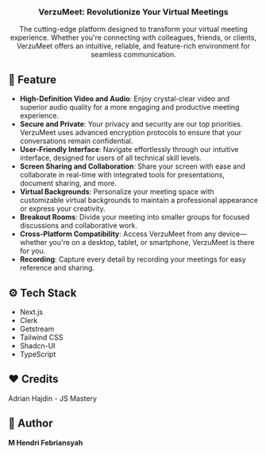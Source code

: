 <div align="center">
    <h3 align="center">VerzuMeet: Revolutionize Your Virtual Meetings</h3>
   <div align="center">
    The cutting-edge platform designed to transform your virtual meeting experience. Whether you're connecting with colleagues, friends, or clients, VerzuMeet offers an intuitive, reliable, and feature-rich environment for seamless communication.
    </div>
</div>

## 🚀 Feature

- **High-Definition Video and Audio**: Enjoy crystal-clear video and superior audio quality for a more engaging and productive meeting experience.
- **Secure and Private**: Your privacy and security are our top priorities. VerzuMeet uses advanced encryption protocols to ensure that your conversations remain confidential.
- **User-Friendly Interface**: Navigate effortlessly through our intuitive interface, designed for users of all technical skill levels.
- **Screen Sharing and Collaboration**: Share your screen with ease and collaborate in real-time with integrated tools for presentations, document sharing, and more.
- **Virtual Backgrounds**: Personalize your meeting space with customizable virtual backgrounds to maintain a professional appearance or express your creativity.
- **Breakout Rooms**: Divide your meeting into smaller groups for focused discussions and collaborative work.
- **Cross-Platform Compatibility**: Access VerzuMeet from any device—whether you're on a desktop, tablet, or smartphone, VerzuMeet is there for you.
- **Recording**: Capture every detail by recording your meetings for easy reference and sharing.

## ⚙️ Tech Stack

- Next.js
- Clerk
- Getstream
- Tailwind CSS
- Shadcn-UI
- TypeScript

## ❤️ Credits

Adrian Hajdin - JS Mastery

## 🤖 Author

**M Hendri Febriansyah**
